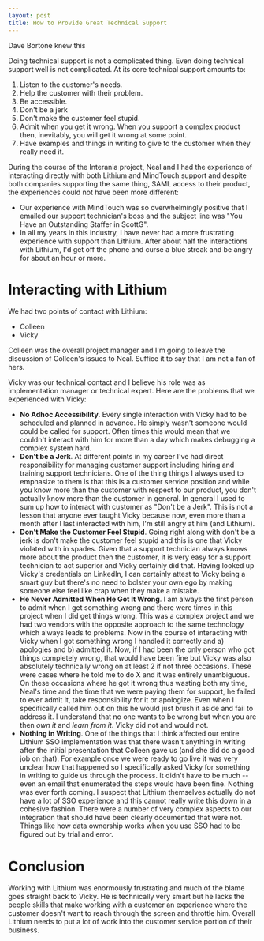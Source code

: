 ```yaml
---
layout: post
title: How to Provide Great Technical Support
---
```

Dave Bortone knew this

Doing technical support is not a complicated thing.  Even doing technical support well is not complicated.  At its core technical support amounts to:

1. Listen to the customer's needs.
2. Help the customer with their problem.
3. Be accessible.
3. Don't be a jerk
4. Don't make the customer feel stupid.
5. Admit when you get it wrong.  When you support a complex product then, inevitably, you will get it wrong at some point.
6. Have examples and things in writing to give to the customer when they really need it.

During the course of the Interania project, Neal and I had the experience of interacting directly with both Lithium and MindTouch support and despite both companies supporting the same thing, SAML access to their product, the experiences could not have been more different:

* Our experience with MindTouch was so overwhelmingly positive that I emailed our support technician's boss and the subject line was "You Have an Outstanding Staffer in ScottG".
* In all my years in this industry, I have never had a more frustrating experience with support than Lithium.  After about half the interactions with Lithium, I'd get off the phone and curse a blue streak and be angry for about an hour or more.

# Interacting with Lithium

We had two points of contact with Lithium:

* Colleen
* Vicky

Colleen was the overall project manager and I'm going to leave the discussion of Colleen's issues to Neal.  Suffice it to say that I am not a fan of hers.

Vicky was our technical contact and I believe his role was as implementation manager or technical expert.  Here are the problems that we experienced with Vicky:

* **No Adhoc Accessibility**.  Every single interaction with Vicky had to be scheduled and planned in advance.  He simply wasn't someone would could be called for support.  Often times this would mean that we couldn't interact with him for more than a day which makes debugging a complex system hard.
* **Don't be a Jerk**.  At different points in my career I've had direct responsibility for managing customer support including hiring and training support technicians.  One of the thing things I always used to emphasize to them is that this is a customer service position and while you know more than the customer with respect to our product, you don't actually know more than the customer in general.  In general I used to sum up how to interact with customer as "Don't be a Jerk".  This is not a lesson that anyone ever taught Vicky because now, even more than a month after I last interacted with him, I'm still angry at him (and Lithium).  
* **Don't Make the Customer Feel Stupid**.  Going right along with don't be a jerk is don't make the customer feel stupid and this is one that Vicky violated with in spades.  Given that a support technician always knows more about the product then the customer, it is very easy for a support technician to act superior and Vicky certainly did that.  Having looked up Vicky's credentials on LinkedIn, I can certainly attest to Vicky being a smart guy but there's no need to bolster your own ego by making someone else feel like crap when they make a mistake.
* **He Never Admitted When He Got It Wrong**. I am always the first person to admit when I get something wrong and there were times in this project when I did get things wrong.  This was a complex project and we had two vendors with the opposite approach to the same technology which always leads to problems.  Now in the course of interacting with Vicky when I got something wrong I handled it correctly and a) apologies and b) admitted it.  Now, if I had been the only person who got things completely wrong, that would have been fine but Vicky was also absolutely technically wrong on at least 2 if not three occasions.  These were cases where he told me to do X and it was entirely unambiguous.  On these occasions where he got it wrong thus wasting both my time, Neal's time and the time that we were paying them for support, he failed to ever admit it, take responsibility for it or apologize.  Even when I specifically called him out on this he would just brush it aside and fail to address it.  I understand that no one wants to be wrong but when you are then *own it* and *learn from it*.  Vicky did not and would not.
* **Nothing in Writing**.  One of the things that I think affected our entire Lithium SSO implementation was that there wasn't anything in writing after the initial presentation that Colleen gave us (and she did do a good job on that).  For example once we were ready to go live it was very unclear how that happened so I specifically asked Vicky for something in writing to guide us through the process.  It didn't have to be much -- even an email that enumerated the steps would have been fine.  Nothing was ever forth coming.  I suspect that Lithium themselves actually do not have a lot of SSO experience and this cannot really write this down in a cohesive fashion.  There were a number of very complex aspects to our integration that should have been clearly documented that were not.  Things like how data ownership works when you use SSO had to be figured out by trial and error.  

# Conclusion

Working with Lithium was enormously frustrating and much of the blame goes straight back to Vicky.  He is technically very smart but he lacks the people skills that make working with a customer an experience where the customer doesn't want to reach through the screen and throttle him. Overall Lithium needs to put a lot of work into the customer service portion of their business.